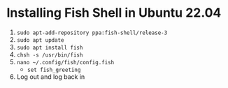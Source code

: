 # Installing Fish Shell in Ubuntu 22.04

1. `sudo apt-add-repository ppa:fish-shell/release-3`
2. `sudo apt update`
3. `sudo apt install fish`
4. `chsh -s /usr/bin/fish`
6. `nano ~/.config/fish/config.fish`
   - `set fish_greeting`
7. Log out and log back in
